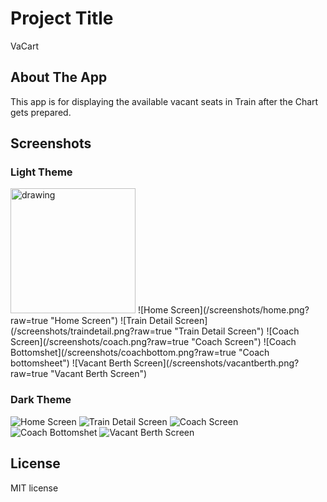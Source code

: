 # Project Title
VaCart

## About The App
This app is for displaying the available vacant seats in Train after the Chart gets prepared.

## Screenshots

### Light Theme
<img src="/screenshots/home.png" alt="drawing" width="200"/>
![Home Screen](/screenshots/home.png?raw=true "Home Screen")
![Train Detail Screen](/screenshots/traindetail.png?raw=true "Train Detail Screen")
![Coach Screen](/screenshots/coach.png?raw=true "Coach Screen")
![Coach Bottomshet](/screenshots/coachbottom.png?raw=true "Coach bottomsheet")
![Vacant Berth Screen](/screenshots/vacantberth.png?raw=true "Vacant Berth Screen")

### Dark Theme
![Home Screen](/screenshots/home_dark.png?raw=true "Home Screen")
![Train Detail Screen](/screenshots/traindetail_dark.png?raw=true "Train Detail Screen")
![Coach Screen](/screenshots/coach_dark.png?raw=true "Coach Screen")
![Coach Bottomshet](/screenshots/coachbottom_dark.png?raw=true "Coach bottomsheet")
![Vacant Berth Screen](/screenshots/vacantberth_dark.png?raw=true "Vacant Berth Screen")


## License
MIT license